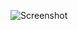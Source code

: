 ![Screenshot](https://raw.githubusercontent.com/Cryakl/Ultimate-RAT-Collection/refs/heads/main/SolitudeRat/Screenshot.png)
